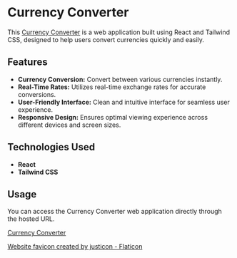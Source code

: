# Currency Converter

This [Currency Converter](https://your-currency-converter-url.com) is a web application built using React and Tailwind CSS, designed to help users convert currencies quickly and easily.

## Features

- **Currency Conversion:** Convert between various currencies instantly.
- **Real-Time Rates:** Utilizes real-time exchange rates for accurate conversions.
- **User-Friendly Interface:** Clean and intuitive interface for seamless user experience.
- **Responsive Design:** Ensures optimal viewing experience across different devices and screen sizes.

## Technologies Used

- **React**
- **Tailwind CSS**

## Usage

You can access the Currency Converter web application directly through the hosted URL.

[Currency Converter](https://your-currency-converter-url.com)


<a href="https://www.flaticon.com/free-icons/currency" title="currency icons">Website favicon created by justicon - Flaticon</a>
